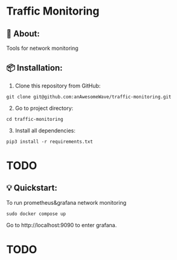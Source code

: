 # Traffic Monitoring


## 📖 About:
Tools for network monitoring

## 📦 Installation:
1. Clone this repository from GitHub:

```
git clone git@github.com:anAwesomeWave/traffic-monitoring.git
```

2. Go to project directory:

```
cd traffic-monitoring
```
3. Install all dependencies:

```
pip3 install -r requirements.txt
```
# TODO

## 💡 Quickstart:
To run prometheus&grafana network monitoring 
```
sudo docker compose up
```

Go to http://localhost:9090 to enter grafana.

# TODO